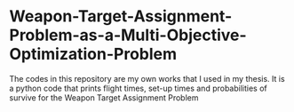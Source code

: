 # Weapon-Target-Assignment-Problem-as-a-Multi-Objective-Optimization-Problem
The codes in this repository are my own works that I used in my thesis. It is a python code that prints flight times, set-up times and probabilities of survive for the Weapon Target Assignment Problem
